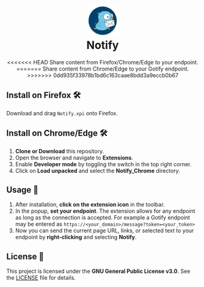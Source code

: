 <!-- filepath: /c:/Users/Alireza/Data/Apps/chrome-reloader-extension/README.md -->

<h1 align="center">
    <img src="Notify_Firefox/images/Notify.png" alt="Notify logo" width="80"/>
    <div>
    Notify
</h1>

<p align="center">
<<<<<<< HEAD
Share content from Firefox/Chrome/Edge to your endpoint. 
=======
Share content from Chrome/Edge to your Gotify endpoint.
>>>>>>> 0dd935f33978b1bd6c163caae8bdd3a9eccb0b67
</p>

## Install on Firefox 🛠️

Download and drag `Notify.xpi` onto Firefox.

## Install on Chrome/Edge 🛠️

1. **Clone or Download** this repository.
2. Open the browser and navigate to **Extensions**.
3. Enable **Developer mode** by toggling the switch in the top right corner.
4. Click on **Load unpacked** and select the **Notify_Chrome** directory.

## Usage 🚀

1. After installation, **click on the extension icon** in the toolbar.
2. In the popup, **set your endpoint**. The extension allows for any endpoint as long as the connection is accepted. For example a Gotify endpoint may be entered as `https://<your_domain>/message?token=<your_token>`
3. Now you can send the current page URL, links, or selected text to your endpoint by **right-clicking** and selecting **Notify**.

## License 📜

This project is licensed under the **GNU General Public License v3.0**. See the [LICENSE](LICENSE) file for details.
